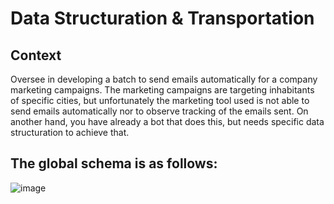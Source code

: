 # Data Structuration & Transportation


## Context

Oversee in developing a batch to send emails automatically for a company marketing campaigns.
The marketing campaigns are targeting inhabitants of specific cities, but unfortunately the marketing tool used is not able to send emails automatically nor to observe tracking of the emails sent. On another hand, you have already a bot that does this, but needs specific data structuration to achieve that.

## The global schema is as follows:

![image](https://user-images.githubusercontent.com/72979372/206550271-6eb841b1-9a44-4e7f-ac29-ec09485980d0.png)

